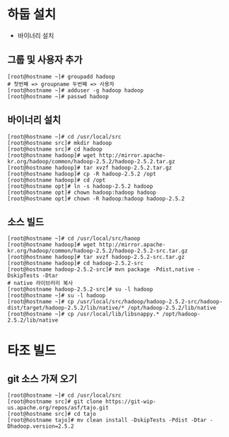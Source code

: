 # 하둡 설치 #

- 바이너리 설치

## 그룹 및 사용자 추가 ##

	[root@hostname ~]# groupadd hadoop
	# 첫번째 => groupname 두번째 => 사용자
    [root@hostname ~]# adduser -g hadoop hadoop
	[root@hostname ~]# passwd hadoop

## 바이너리 설치 ##

	[root@hostname ~]# cd /usr/local/src
    [root@hostname src]# mkdir hadoop
	[root@hostname src]# cd hadoop
	[root@hostname hadoop]# wget http://mirror.apache-kr.org/hadoop/common/hadoop-2.5.2/hadoop-2.5.2.tar.gz
	[root@hostname hadoop]# tar xvzf hadoop-2.5.2.tar.gz
	[root@hostname hadoop]# cp -R hadoop-2.5.2 /opt
	[root@hostname hadoop]# cd /opt
	[root@hostname opt]# ln -s hadoop-2.5.2 hadoop
	[root@hostname opt]# chown hadoop:hadoop hadoop
	[root@hostname opt]# chown -R hadoop:hadoop hadoop-2.5.2

## 소스 빌드 ##

	[root@hostname ~]# cd /usr/local/src/haoop
	[root@hostname hadoop]# wget http://mirror.apache-kr.org/hadoop/common/hadoop-2.5.2/hadoop-2.5.2-src.tar.gz
	[root@hostname hadoop]# tar xvzf hadoop-2.5.2-src.tar.gz
	[root@hostname hadoop]# cd hadoop-2.5.2-src
	[root@hostname hadoop-2.5.2-src]# mvn package -Pdist,native -DskipTests -Dtar
	# native 라이브러리 복사
	[root@hostname hadoop-2.5.2-src]# su -l hadoop
	[root@hostname ~]# su -l hadoop
	[root@hostname ~]# cp /usr/local/src/hadoop/hadoop-2.5.2-src/hadoop-dist/target/hadoop-2.5.2/lib/native/* /opt/hadoop-2.5.2/lib/native
	[root@hostname ~]# cp /usr/local/lib/libsnappy.* /opt/hadoop-2.5.2/lib/native


# 타조 빌드 #

## git 소스 가져 오기 ##

	[root@hostname ~]# cd /usr/local/src
    [root@hostname src]# git clone https://git-wip-us.apache.org/repos/asf/tajo.git
	[root@hostname src]# cd tajo
	[root@hostname tajo]# mv clean install -DskipTests -Pdist -Dtar -Dhadoop.version=2.5.2
	

	
	

	